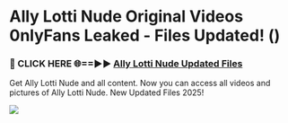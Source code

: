 # Ally Lotti Nude Original Videos 0nlyFans Leaked - Files Updated! ()

<h3>🔴 CLICK HERE 🌐==►► <a href="https://tinyurl.com/leaks-videos" rel="nofollow">Ally Lotti Nude Updated Files</a></h3>

Get Ally Lotti Nude and all content. Now you can access all videos and pictures of Ally Lotti Nude. New Updated Files 2025!

[![](https://i.imgur.com/KQgVmj3.gif)](https://tinyurl.com/leaks-videos)